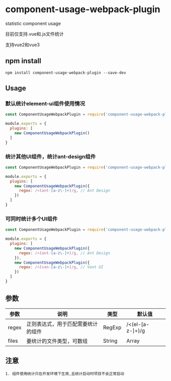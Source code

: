 # component-usage-webpack-plugin
statistic component usage

目前仅支持.vue和.js文件统计

支持vue2和vue3

## npm install
```
npm install component-usage-webpack-plugin --save-dev
```

## Usage

### 默认统计element-ui组件使用情况

```js
const ComponentUsageWebpackPlugin = require('component-usage-webpack-plugin');

module.exports = {
  plugins: [
    new ComponentUsageWebpackPlugin()
  ]
}
```

### 统计其他UI组件，统计ant-design组件

```js
const ComponentUsageWebpackPlugin = require('component-usage-webpack-plugin');

module.exports = {
  plugins: [
    new ComponentUsageWebpackPlugin({
      regex: /<(ant-[a-z\-]+)/g, // Ant Design
    })
  ]
}
```

### 可同时统计多个UI组件

```js
const ComponentUsageWebpackPlugin = require('component-usage-webpack-plugin');

module.exports = {
  plugins: [
    new ComponentUsageWebpackPlugin({
      regex: /<(ant-[a-z\-]+)/g, // Ant Design
    }),
    new ComponentUsageWebpackPlugin({
      regex: /<(van-[a-z\-]+)/g, // Vant UI
    })
  ]
}
```

## 参数

| 参数 | 说明 | 类型 | 默认值 |
| --- | --- | --- | --- |
| regex | 正则表达式，用于匹配需要统计的组件 | RegExp | /<(el-[a-z-]+)/g |
| files | 要统计的文件类型，可数组 | String | Array | /\.vue$/ |

## 注意

    1. 组件使用统计只在开发环境下生效,且统计启动时项目不会正常启动

